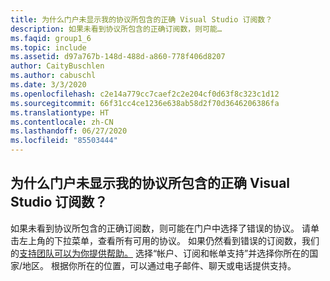 ```yaml
---
title: 为什么门户未显示我的协议所包含的正确 Visual Studio 订阅数？
description: 如果未看到协议所包含的正确订阅数，则可能…
ms.faqid: group1_6
ms.topic: include
ms.assetid: d97a767b-148d-488d-a860-778f406d8207
author: CaityBuschlen
ms.author: cabuschl
ms.date: 3/3/2020
ms.openlocfilehash: c2e14a779cc7caef2c2e204cf0d63f8c323c1d12
ms.sourcegitcommit: 66f31cc4ce1236e638ab58d2f70d3646206386fa
ms.translationtype: HT
ms.contentlocale: zh-CN
ms.lasthandoff: 06/27/2020
ms.locfileid: "85503444"
---
```

## <a name="why-is-the-portal-not-showing-the-correct-number-of-visual-studio-subscriptions-for-my-agreement"></a>为什么门户未显示我的协议所包含的正确 Visual Studio 订阅数？

如果未看到协议所包含的正确订阅数，则可能在门户中选择了错误的协议。 请单击左上角的下拉菜单，查看所有可用的协议。 如果仍然看到错误的订阅数，我们的[支持团队可以为你提供帮助。](https://visualstudio.microsoft.com/subscriptions/support/#talktous) 选择“帐户、订阅和帐单支持”并选择你所在的国家/地区。 根据你所在的位置，可以通过电子邮件、聊天或电话提供支持。
